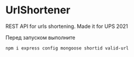 # UrlShortener
REST API for urls shortening. Made it for UPS 2021

Перед запуском выполните

```
npm i express config mongoose shortid valid-url
```
